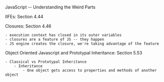 JavaScript -- Understanding the Weird Parts

IIFEs: Section 4.44

Closures: Section 4.46

    - execution context has closed in its outer variables
    - closures are a feature of JS -- they happen 
    - JS engine creates the closure, we're taking advantage of the feature

Object Oriented Javascript and Prototypal Inheritance: Section 5.53

    - Classical vs Prototypal Inheritance
        - Inheritance
            - One object gets access to properties and methods of another object
        
